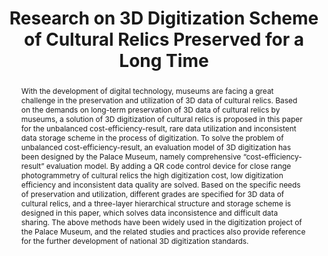 ---
abstract: 'With the development of digital technology, museums are facing a great
  challenge in the preservation and utilization of 3D data of cultural relics. Based
  on the demands on long-term preservation of 3D data of cultural relics by museums,
  a solution of 3D digitization of cultural relics is proposed in this paper for the
  unbalanced cost-efficiency-result, rare data utilization and inconsistent data storage
  scheme in the process of digitization. To solve the problem of unbalanced cost-efficiency-result,
  an evaluation model of 3D digitization has been designed by the Palace Museum, namely
  comprehensive “cost-efficiency-result” evaluation model. By adding a QR code control
  device for close range photogrammetry of cultural relics the high digitization cost,
  low digitization efficiency and inconsistent data quality are solved. Based on the
  specific needs of preservation and utilization, different grades are specified for
  3D data of cultural relics, and a three-layer hierarchical structure and storage
  scheme is designed in this paper, which solves data inconsistence and difficult
  data sharing. The above methods have been widely used in the digitization project
  of the Palace Museum, and the related studies and practices also provide reference
  for the further development of national 3D digitization standards.

  '
creators:
- Peipei Zhang
- Huan Liu
- Chenchen Hou
date: null
document_url: https://services.phaidra.univie.ac.at/api/object/o:1424917/download
grand_parent: iPRES
institutions:
- The Palace Museum
- China Ordnance Industry Survey and Geotechnical Institute
keywords:
- museum
- cultural relics
- 3d data
- photogrammetry
- accuracy control
landing_page_url: https://phaidra.univie.ac.at/o:1424917
language: eng
layout: publication
license: CC BY 4.0 International
notes_url: null
parent: iPRES 2021
publication_type: paper
size: 468128
slides_url: null
source_name: iPRES
stream_url: null
title: Research on 3D Digitization Scheme of Cultural Relics Preserved for a Long
  Time
year: 2021
---